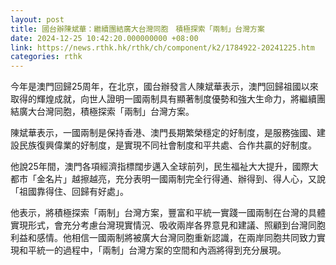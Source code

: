 ```yaml
---
layout: post
title: 國台辦陳斌華：繼續團結廣大台灣同胞　積極探索「兩制」台灣方案
date: 2024-12-25 10:42:20.000000000 +08:00
link: https://news.rthk.hk/rthk/ch/component/k2/1784922-20241225.htm
categories: rthk
---
```


今年是澳門回歸25周年，在北京，國台辦發言人陳斌華表示，澳門回歸祖國以來取得的輝煌成就，向世人證明一國兩制具有顯著制度優勢和強大生命力，將繼續團結廣大台灣同胞，積極探索「兩制」台灣方案。

陳斌華表示，一國兩制是保持香港、澳門長期繁榮穩定的好制度，是服務強國、建設民族復興偉業的好制度，是實現不同社會制度和平共處、合作共贏的好制度。

他說25年間，澳門各項經濟指標闊步邁入全球前列，民生福祉大大提升，國際大都市「金名片」越擦越亮，充分表明一國兩制完全行得通、辦得到、得人心，又說「祖國靠得住、回歸有好處」。

他表示，將積極探索「兩制」台灣方案，豐富和平統一實踐一國兩制在台灣的具體實現形式，會充分考慮台灣現實情況、吸收兩岸各界意見和建議、照顧到台灣同胞利益和感情。他相信一國兩制將被廣大台灣同胞重新認識，在兩岸同胞共同致力實現和平統一的過程中，「兩制」台灣方案的空間和內涵將得到充分展現。

